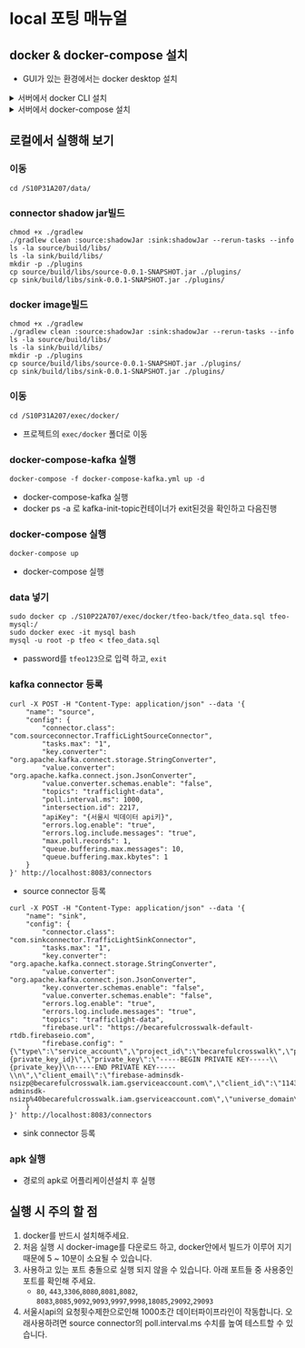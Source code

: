 # local 포팅 매뉴얼

## docker & docker-compose 설치
- GUI가 있는 환경에서는 docker desktop 설치

<Details>
<summary>서버에서 docker CLI 설치</summary>

### 1. 시스템 업데이트
```shell
sudo apt update
```

### 2. 필요한 의존성 패키지 설치
```shell
sudo apt install -y apt-transport-https ca-certificates curl software-properties-common
```

### 3. Docker 공식 GPG 키 추가:
```shell
curl -fsSL https://download.docker.com/linux/ubuntu/gpg | sudo gpg --dearmor -o /usr/share/keyrings/docker-archive-keyring.gpg
```

### 4. Docker repository 추가:
```shell
echo "deb [arch=amd64 signed-by=/usr/share/keyrings/docker-archive-keyring.gpg] https://download.docker.com/linux/ubuntu $(lsb_release -cs) stable" | sudo tee /etc/apt/sources.list.d/docker.list > /dev/null
```

### 5. Docker 설치:
```shell
sudo apt update
sudo apt install docker-ce
```

### 6. Docker 서비스 시작:
```shell
sudo systemctl start docker
```

### 7. 부팅 시 자동 시작 설정:
```shell
sudo systemctl enable docker
```

### 8. Docker 그룹에 현재 사용자 추가 (sudo 권한 없이 Docker 명령을 사용하기 위함, 로그아웃 후 다시 로그인):
```shell
sudo usermod -aG docker $USER
```
- 사용자를 Docker 그룹에 추가한 후에는 로그아웃하고 다시 로그인해야 변경 사항이 적용

### 9. Docker 설치 확인:
```shell
docker --version
```
- Docker가 정상적으로 설치되었다면 버전을 확인할 수 있다.

</Details>

<Details>
<summary>서버에서 docker-compose 설치</summary>

```shell
sudo curl -L "https://github.com/docker/compose/releases/download/1.27.4/docker-compose-$(uname -s)-$(uname -m)" -o /usr/local/bin/docker-compose
```
- curl 명령어를 통해 docker-compose를 설치합니다.

```shell
sudo chmod +x /usr/local/bin/docker-compose
```
- 다운로드한 도커 컴포즈 파일을 실행 가능하도록 다운로드한 경로에 권한을 부여합니다.

```shell
  sudo ln -s /usr/local/bin/docker-compose /usr/bin/docker-compose
```
- 심볼릭 링크 설정으로 path 경로를 아래와 같이 설정해줍니다.

```shell
docker-compose -v
```
- 정상적으로 설치되었는지 확인합니다.

</Details>


## 로컬에서 실행해 보기
### 이동
```shell
cd /S10P31A207/data/
```

### connector shadow jar빌드
```shell
chmod +x ./gradlew
./gradlew clean :source:shadowJar :sink:shadowJar --rerun-tasks --info
ls -la source/build/libs/
ls -la sink/build/libs/
mkdir -p ./plugins
cp source/build/libs/source-0.0.1-SNAPSHOT.jar ./plugins/
cp sink/build/libs/sink-0.0.1-SNAPSHOT.jar ./plugins/
```

### docker image빌드
```shell
chmod +x ./gradlew
./gradlew clean :source:shadowJar :sink:shadowJar --rerun-tasks --info
ls -la source/build/libs/
ls -la sink/build/libs/
mkdir -p ./plugins
cp source/build/libs/source-0.0.1-SNAPSHOT.jar ./plugins/
cp sink/build/libs/sink-0.0.1-SNAPSHOT.jar ./plugins/
```


### 이동
```shell
cd /S10P31A207/exec/docker/
```
- 프로젝트의 `exec/docker` 폴더로 이동

### docker-compose-kafka 실행
```shell
docker-compose -f docker-compose-kafka.yml up -d
```
- docker-compose-kafka 실행
- docker ps -a 로 kafka-init-topic컨테이너가 exit된것을 확인하고 다음진행
### docker-compose 실행
```shell
docker-compose up
```
- docker-compose 실행

### data 넣기
```shell
sudo docker cp ./S10P22A707/exec/docker/tfeo-back/tfeo_data.sql tfeo-mysql:/
sudo docker exec -it mysql bash
mysql -u root -p tfeo < tfeo_data.sql
```
- password를 `tfeo123`으로 입력 하고, `exit`

### kafka connector 등록
```shell
curl -X POST -H "Content-Type: application/json" --data '{
    "name": "source",
    "config": {
        "connector.class": "com.sourceconnector.TrafficLightSourceConnector",
        "tasks.max": "1",
        "key.converter": "org.apache.kafka.connect.storage.StringConverter",
        "value.converter": "org.apache.kafka.connect.json.JsonConverter",
        "value.converter.schemas.enable": "false",
        "topics": "trafficlight-data",
        "poll.interval.ms": 1000,
        "intersection.id": 2217,
        "apiKey": "{서울시 빅데이터 api키}",
        "errors.log.enable": "true",
        "errors.log.include.messages": "true",
        "max.poll.records": 1,
        "queue.buffering.max.messages": 10,
        "queue.buffering.max.kbytes": 1
    }
}' http://localhost:8083/connectors
```
- source connector 등록

```shell
curl -X POST -H "Content-Type: application/json" --data '{
    "name": "sink",
    "config": {
        "connector.class": "com.sinkconnector.TrafficLightSinkConnector",
        "tasks.max": "1",
        "key.converter": "org.apache.kafka.connect.storage.StringConverter",
        "value.converter": "org.apache.kafka.connect.json.JsonConverter",
        "key.converter.schemas.enable": "false",
        "value.converter.schemas.enable": "false",
        "errors.log.enable": "true",
        "errors.log.include.messages": "true",
        "topics": "trafficlight-data",
        "firebase.url": "https://becarefulcrosswalk-default-rtdb.firebaseio.com",
        "firebase.config": "{\"type\":\"service_account\",\"project_id\":\"becarefulcrosswalk\",\"private_key_id\":\"{private_key_id}\",\"private_key\":\"-----BEGIN PRIVATE KEY-----\\{private_key}\\n-----END PRIVATE KEY-----\\n\",\"client_email\":\"firebase-adminsdk-nsizp@becarefulcrosswalk.iam.gserviceaccount.com\",\"client_id\":\"114320216553449047438\",\"auth_uri\":\"https://accounts.google.com/o/oauth2/auth\",\"token_uri\":\"https://oauth2.googleapis.com/token\",\"auth_provider_x509_cert_url\":\"https://www.googleapis.com/oauth2/v1/certs\",\"client_x509_cert_url\":\"https://www.googleapis.com/robot/v1/metadata/x509/firebase-adminsdk-nsizp%40becarefulcrosswalk.iam.gserviceaccount.com\",\"universe_domain\":\"googleapis.com\"}"
    }
}' http://localhost:8083/connectors
```
- sink connector 등록


### apk 실행
- 경로의 apk로 어플리케이션설치 후 실행


## 실행 시 주의 할 점
1. docker를 반드시 설치해주세요.
2. 처음 실행 시 docker-image를 다운로드 하고, docker안에서 빌드가 이루어 지기 때문에 5 ~ 10분이 소요될 수 있습니다.
3.  사용하고 있는 포트 충돌으로 실행 되지 않을 수 있습니다. 아래 포트들 중 사용중인 포트를 확인해 주세요.
    - `80`, `443`,`3306`,`8080`,`8081`,`8082`, `8083`,`8085`,`9092`,`9093`,`9997`,`9998`,`18085`,`29092`,`29093`
4. 서울시api의 요청횟수제한으로인해 1000초간 데이터파이프라인이 작동합니다. 오래사용하려면 source connector의 poll.interval.ms 수치를 높여 테스트할 수 있습니다.
